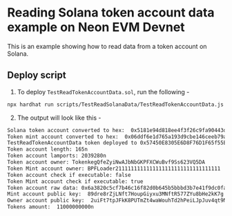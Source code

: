 # Reading Solana token account data example on Neon EVM Devnet

This is an example showing how to read data from a token account on Solana.

## Deploy script

1. To deploy `TestReadTokenAccountData.sol`, run the following -

```sh
npx hardhat run scripts/TestReadSolanaData/TestReadTokenAccountData.js --network neondevnet
```

2. The output will look like this -

```sh
Solana token account converted to hex:  0x5181e94d818ee4f3f26c9fa90443d8b894de38fd19eb8274f3747aa1e5c053da
Token mint account converted to hex:  0x06ddf6e1d765a193d9cbe146ceeb79ac1cb485ed5f5b37913a8cf5857eff00a9
TestReadTokenAccountData token deployed to 0x57450E8305E6D8F76D1F65f55Ec0f8faedB7e7E9
Token account length: 165n
Token account lamports: 2039280n
Token account owner: TokenkegQfeZyiNwAJbNbGKPFXCWuBvf9Ss623VQ5DA
Token Mint account owner: BPFLoader2111111111111111111111111111111111
Token account check if executable: false
Token Mint account check if executable: true
Token account raw data: 0x6a3820c5cf7b46c16f82d0b645b5bbbd3b7e41f9dc0fa47f46e6730554aa93f31c5c89b78497f3c4a29bc2890677903b98a697abc284902d54da1a197d308d6100aea68f02000000000000006280f63b331ce511f27b1ee241affc24bce894c2cd5d76082e85811e32d5456b010000000000000000000000000000000000000000000000000000000000000000000000000000000000000000000000000000000000000000
Mint account public key:  89dre8rZjLNft7HoupGiyxu3MNftR577ZYu8bHe2kK7g
Owner account public key:  2uiFt7tpJFkK8PUTmZt4waWouhTd2hPeiLJpJuv4qt9N
Tokens amount:  11000000000n
```
